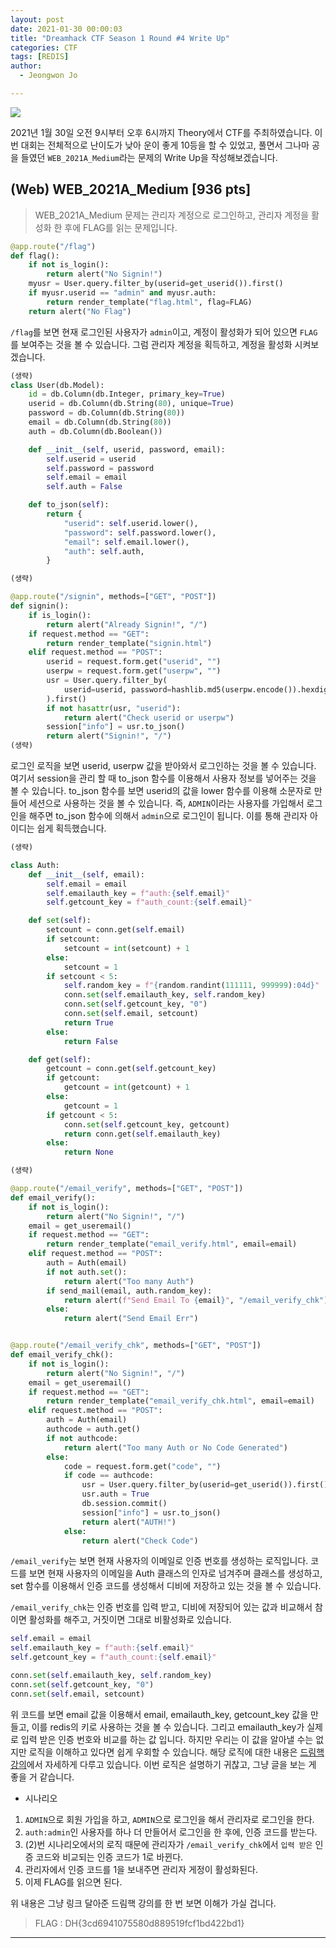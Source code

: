```yaml
---
layout: post
date: 2021-01-30 00:00:03
title: "Dreamhack CTF Season 1 Round #4 Write Up"
categories: CTF
tags: [REDIS]
author:
  - Jeongwon Jo

---
```

![](https://github.com/wjddnjs33/image2/blob/main/dctf10th.png?raw=true)

2021년 1월 30일 오전 9시부터 오후 6시까지 Theory에서 CTF를 주최하였습니다. 이번 대회는 전체적으로 난이도가 낮아 운이 좋게 10등을 할 수 있었고, 풀면서 그나마 공을 들였던 `WEB_2021A_Medium`라는 문제의 Write Up을 작성해보겠습니다.<br>

## (Web) WEB_2021A_Medium [936 pts]

> WEB_2021A_Medium 문제는 관리자 계정으로 로그인하고, 관리자 계정을 활성화 한 후에 FLAG를 읽는 문제입니다.

```python
@app.route("/flag")
def flag():
    if not is_login():
        return alert("No Signin!")
    myusr = User.query.filter_by(userid=get_userid()).first()
    if myusr.userid == "admin" and myusr.auth:
        return render_template("flag.html", flag=FLAG)
    return alert("No Flag")
```
`/flag`를 보면 현재 로그인된 사용자가 `admin`이고, 계정이 활성화가 되어 있으면 `FLAG`를 보여주는 것을 볼 수 있습니다. 그럼 관리자 계정을 획득하고, 계정을 활성화 시켜보겠습니다.<br>

```python
(생략)
class User(db.Model):
    id = db.Column(db.Integer, primary_key=True)
    userid = db.Column(db.String(80), unique=True)
    password = db.Column(db.String(80))
    email = db.Column(db.String(80))
    auth = db.Column(db.Boolean())

    def __init__(self, userid, password, email):
        self.userid = userid
        self.password = password
        self.email = email
        self.auth = False

    def to_json(self):
        return {
            "userid": self.userid.lower(),
            "password": self.password.lower(),
            "email": self.email.lower(),
            "auth": self.auth,
        }

(생략)

@app.route("/signin", methods=["GET", "POST"])
def signin():
    if is_login():
        return alert("Already Signin!", "/")
    if request.method == "GET":
        return render_template("signin.html")
    elif request.method == "POST":
        userid = request.form.get("userid", "")
        userpw = request.form.get("userpw", "")
        usr = User.query.filter_by(
            userid=userid, password=hashlib.md5(userpw.encode()).hexdigest()
        ).first()
        if not hasattr(usr, "userid"):
            return alert("Check userid or userpw")
        session["info"] = usr.to_json()
        return alert("Signin!", "/")
(생략)
```
로그인 로직을 보면 userid, userpw 값을 받아와서 로그인하는 것을 볼 수 있습니다. 여기서 session을 관리 할 때 to_json 함수를 이용해서 사용자 정보를 넣어주는 것을 볼 수 있습니다. to_json 함수를 보면 userid의 값을 lower 함수를 이용해 소문자로 만들어 세션으로 사용하는 것을 볼 수 있습니다. 즉, `ADMIN`이라는 사용자를 가입해서 로그인을 해주면 to_json 함수에 의해서 `admin`으로 로그인이 됩니다. 이를 통해 관리자 아이디는 쉽게 획득했습니다.<br>

```python
(생략)

class Auth:
    def __init__(self, email):
        self.email = email
        self.emailauth_key = f"auth:{self.email}"
        self.getcount_key = f"auth_count:{self.email}"

    def set(self):
        setcount = conn.get(self.email)
        if setcount:
            setcount = int(setcount) + 1
        else:
            setcount = 1
        if setcount < 5:
            self.random_key = f"{random.randint(111111, 999999):04d}"
            conn.set(self.emailauth_key, self.random_key)
            conn.set(self.getcount_key, "0")
            conn.set(self.email, setcount)
            return True
        else:
            return False

    def get(self):
        getcount = conn.get(self.getcount_key)
        if getcount:
            getcount = int(getcount) + 1
        else:
            getcount = 1
        if getcount < 5:
            conn.set(self.getcount_key, getcount)
            return conn.get(self.emailauth_key)
        else:
            return None

(생략)

@app.route("/email_verify", methods=["GET", "POST"])
def email_verify():
    if not is_login():
        return alert("No Signin!", "/")
    email = get_useremail()
    if request.method == "GET":
        return render_template("email_verify.html", email=email)
    elif request.method == "POST":
        auth = Auth(email)
        if not auth.set():
            return alert("Too many Auth")
        if send_mail(email, auth.random_key):
            return alert(f"Send Email To {email}", "/email_verify_chk")
        else:
            return alert("Send Email Err")


@app.route("/email_verify_chk", methods=["GET", "POST"])
def email_verify_chk():
    if not is_login():
        return alert("No Signin!", "/")
    email = get_useremail()
    if request.method == "GET":
        return render_template("email_verify_chk.html", email=email)
    elif request.method == "POST":
        auth = Auth(email)
        authcode = auth.get()
        if not authcode:
            return alert("Too many Auth or No Code Generated")
        else:
            code = request.form.get("code", "")
            if code == authcode:
                usr = User.query.filter_by(userid=get_userid()).first()
                usr.auth = True
                db.session.commit()
                session["info"] = usr.to_json()
                return alert("AUTH!")
            else:
                return alert("Check Code")
```
`/email_verify`는 보면 현재 사용자의 이메일로 인증 번호를 생성하는 로직입니다. 코드를 보면 현재 사용자의 이메일을 Auth 클래스의 인자로 넘겨주며 클래스를 생성하고, set 함수를 이용해서 인증 코드를 생성해서 디비에 저장하고 있는 것을 볼 수 있습니다.<br>

`/email_verify_chk`는 인증 번호를 입력 받고, 디비에 저장되어 있는 값과 비교해서 참이면 활성화를 해주고, 거짓이면 그대로 비활성화로 있습니다.<br>

```python
self.email = email
self.emailauth_key = f"auth:{self.email}"
self.getcount_key = f"auth_count:{self.email}"

conn.set(self.emailauth_key, self.random_key)
conn.set(self.getcount_key, "0")
conn.set(self.email, setcount)
```
위 코드를 보면 email 값을 이용해서 email, emailauth_key, getcount_key 값을 만들고, 이를 redis의 키로 사용하는 것을 볼 수 있습니다. 그리고 emailauth_key가 실제로 입력 받은 인증 번호와 비교를 하는 값 입니다. 하지만 우리는 이 값을 알아낼 수는 없지만 로직을 이해하고 있다면 쉽게 우회할 수 있습니다. 해당 로직에 대한 내용은 [드림핵 강의](https://dreamhack.io/learn/29#t209)에서 자세하게 다루고 있습니다. 이번 로직은 설명하기 귀찮고, 그냥 글을 보는 게 좋을 거 같습니다.<br>

- 시나리오<br>

1. `ADMIN`으로 회원 가입을 하고, `ADMIN`으로 로그인을 해서 관리자로 로그인을 한다.
2. `auth:admin`인 사용자를 하나 더 만들어서 로그인을 한 후에, 인증 코드를 받는다.
3. (2)번 시나리오에서의 로직 때문에 관리자가 `/email_verify_chk`에서 `입력 받은` 인증 코드와 비교되는 인증 코드가 1로 바뀐다.
4. 관리자에서 인증 코드를 1을 보내주면 관리자 게정이 활성화된다. 
5. 이제 FLAG를 읽으면 된다.<br>

위 내용은 그냥 링크 달아준 드림핵 강의를 한 번 보면 이해가 가실 겁니다.<br>

> FLAG : DH{3cd6941075580d889519fcf1bd422bd1}

---
